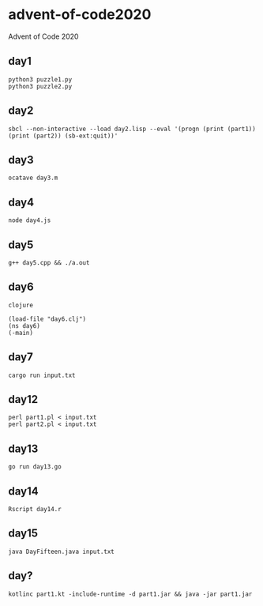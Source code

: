 # advent-of-code2020

Advent of Code 2020


## day1
```
python3 puzzle1.py
python3 puzzle2.py
```

## day2
```
sbcl --non-interactive --load day2.lisp --eval '(progn (print (part1)) (print (part2)) (sb-ext:quit))'
```

## day3
```
ocatave day3.m
```

## day4
```
node day4.js
```

## day5
```
g++ day5.cpp && ./a.out
```

## day6
```
clojure
```
```
(load-file "day6.clj")
(ns day6)
(-main)
```

## day7
```
cargo run input.txt
```

## day12
```
perl part1.pl < input.txt
perl part2.pl < input.txt
```

## day13
```
go run day13.go
```

## day14
```
Rscript day14.r
```

## day15
```
java DayFifteen.java input.txt
```

## day?
```
kotlinc part1.kt -include-runtime -d part1.jar && java -jar part1.jar
```
